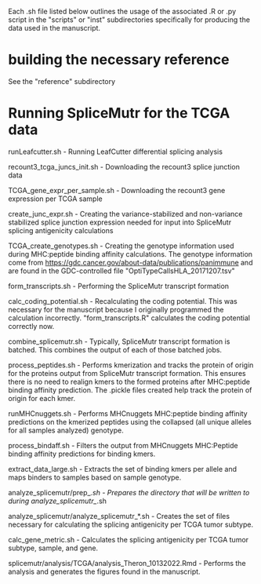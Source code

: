 
Each .sh file listed below outlines the usage of the associated .R or .py script in the "scripts" or "inst" subdirectories specifically for producing the data used in the manuscript.

# building the necessary reference

See the "reference" subdirectory

# Running SpliceMutr for the TCGA data

runLeafcutter.sh - Running LeafCutter differential splicing analysis

recount3_tcga_juncs_init.sh - Downloading the recount3 splice junction data

TCGA_gene_expr_per_sample.sh - Downloading the recount3 gene expression per TCGA sample

create_junc_expr.sh - Creating the variance-stabilized and non-variance stabilized splice junction expression needed for input into SpliceMutr splicing antigenicity calculations

TCGA_create_genotypes.sh - Creating the genotype information used during MHC:peptide binding affinity calculations. The genotype information come from https://gdc.cancer.gov/about-data/publications/panimmune and are found in the GDC-controlled file "OptiTypeCallsHLA_20171207.tsv"

form_transcripts.sh - Performing the SpliceMutr transcript formation

calc_coding_potential.sh - Recalculating the coding potential. This was necessary for the manuscript because I originally programmed the calculation incorrectly. "form_transcripts.R" calculates the coding potential correctly now.

combine_splicemutr.sh - Typically, SpliceMutr transcript formation is batched. This combines the output of each of those batched jobs.

process_peptides.sh - Performs kmerization and tracks the protein of origin for the proteins output from SpliceMutr transcript formation. This ensures there is no need to realign kmers to the formed proteins after MHC:peptide binding affinity prediction. The .pickle files created help track the protein of origin for each kmer.

runMHCnuggets.sh - Performs MHCnuggets MHC:peptide binding affinity predictions on the kmerized peptides using the collapsed (all unique alleles for all samples analyzed) genotype.

process_bindaff.sh - Filters the output from MHCnuggets MHC:Peptide binding affinity predictions for binding kmers.

extract_data_large.sh - Extracts the set of binding kmers per allele and maps binders to samples based on sample genotype.

analyze_splicemutr/prep_*.sh - Prepares the directory that will be written to during analyze_splicemutr_*.sh

analyze_splicemutr/analyze_splicemutr_*.sh - Creates the set of files necessary for calculating the splicing antigenicity per TCGA tumor subtype.

calc_gene_metric.sh - Calculates the splicing antigenicity per TCGA tumor subtype, sample, and gene.

splicemutr/analysis/TCGA/analysis_Theron_10132022.Rmd - Performs the analysis and generates the figures found in the manuscript.
